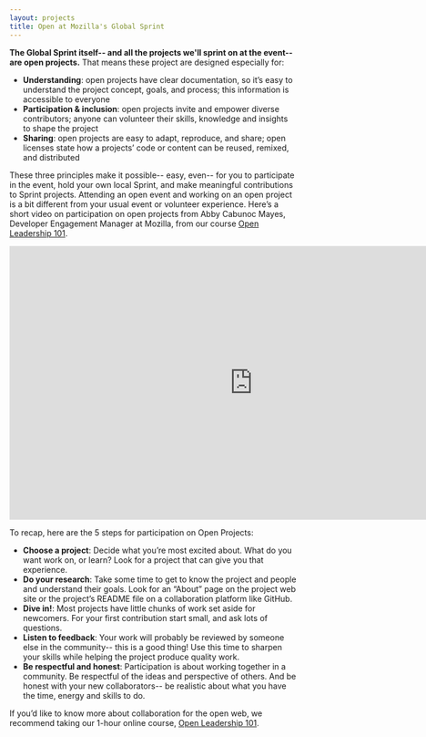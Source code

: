 ```yaml
---
layout: projects
title: Open at Mozilla's Global Sprint
---
```


**The Global Sprint itself-- and all the projects we'll sprint on at the event-- are open projects.** That means these project are designed especially  for: 

* **Understanding**: open projects have clear documentation, so it’s easy to understand the project concept, goals, and process; this information is accessible to everyone
* **Participation & inclusion**: open projects invite and empower diverse contributors; anyone can volunteer their skills, knowledge and insights to shape the project
* **Sharing**: open projects are easy to adapt, reproduce, and share; open licenses state how a projects’ code or content can be reused, remixed, and distributed

These three principles make it possible-- easy, even-- for you to participate in the event, hold your own local Sprint, and make meaningful contributions to Sprint projects. Attending an open event and working on an open project is a bit different from your usual event or volunteer experience. Here’s a short video on participation on open projects from Abby Cabunoc Mayes, Developer Engagement Manager at Mozilla, from our course [Open Leadership 101](https://mozilla.teachable.com/p/open-leadership-101).

<iframe width="853" height="480" src="https://www.youtube.com/embed/m-b3hdxvSMU" frameborder="0" allowfullscreen></iframe>

To recap, here are the 5 steps for participation on Open Projects:

* **Choose a project**: Decide what you’re most excited about. What do you want work on, or learn? Look for a project that can give you that experience.     
* **Do your research**: Take some time to get to know the project and people and understand their goals. Look for an “About” page on the project web site or the project’s README file on a collaboration platform like GitHub.     
* **Dive in!**: Most projects have little chunks of work set aside for newcomers. For your first contribution start small, and ask lots of questions.     
* **Listen to feedback**: Your work will probably be reviewed by someone else in the community-- this is a good thing! Use this time to sharpen your skills while helping the project produce quality work.     
* **Be respectful and honest**: Participation is about working together in a community. Be respectful of the ideas and perspective of others. And be honest with your new collaborators-- be realistic about what you have the time, energy and skills to do.     


If you’d like to know more about collaboration for the open web, we recommend taking our 1-hour online course, [Open Leadership 101](https://mozilla.teachable.com/p/open-leadership-101).
